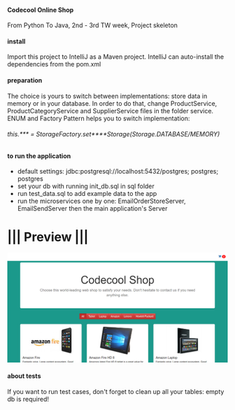 #### Codecool Online Shop

From Python To Java, 2nd - 3rd TW week, Project skeleton

#### install

Import this project to IntelliJ as a Maven project.
IntelliJ can auto-install the dependencies from the pom.xml

#### preparation

The choice is yours to switch between implementations: store data in memory or in your database.
In order to do that, change ProductService, ProductCategoryService and SupplierService files in the folder service.
ENUM and Factory Pattern helps you to switch implementation: 

###### this.*** = StorageFactory.set****Storage(Storage.DATABASE/MEMORY)

#### to run the application

- default settings: jdbc:postgresql://localhost:5432/postgres; postgres; postgres
- set your db with running init_db.sql in sql folder
- run test_data.sql to add example data to the app
- run the microservices one by one: EmailOrderStoreServer, EmailSendServer then the main application's Server 

# ||| Preview |||
!["preview"](src/main/resources/public/img/codecool_shop.png)

#### about tests

If you want to run test cases, don't forget to clean up all your tables: empty db is required!

